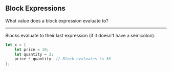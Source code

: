 ## Block Expressions

What value does a block expression evaluate to?

---

Blocks evaluate to their last expression (if it doesn't have a semicolon).

```rust
let x = {
    let price = 10;
    let quantity = 3;
    price * quantity  // Block evaluates to 30
};
```

